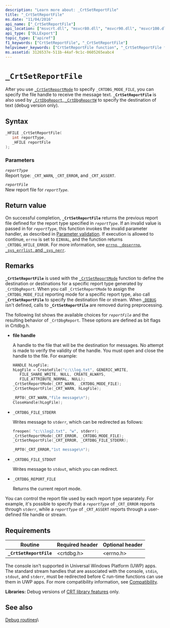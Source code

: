 ```yaml
---
description: "Learn more about: _CrtSetReportFile"
title: "_CrtSetReportFile"
ms.date: "11/04/2016"
api_name: ["_CrtSetReportFile"]
api_location: ["msvcrt.dll", "msvcr80.dll", "msvcr90.dll", "msvcr100.dll", "msvcr100_clr0400.dll", "msvcr110.dll", "msvcr110_clr0400.dll", "msvcr120.dll", "msvcr120_clr0400.dll", "ucrtbase.dll"]
api_type: ["DLLExport"]
topic_type: ["apiref"]
f1_keywords: ["CrtSetReportFile", "_CrtSetReportFile"]
helpviewer_keywords: ["CrtSetReportFile function", "_CrtSetReportFile function"]
ms.assetid: 3126537e-511b-44af-9c1c-0605265eabc4
---
```

# `_CrtSetReportFile`

After you use [`_CrtSetReportMode`](crtsetreportmode.md) to specify `_CRTDBG_MODE_FILE`, you can specify the file handle to receive the message text. **`_CrtSetReportFile`** is also used by [`_CrtDbgReport`, `_CrtDbgReportW`](crtdbgreport-crtdbgreportw.md) to specify the destination of text (debug version only).

## Syntax

```C
_HFILE _CrtSetReportFile(
   int reportType,
   _HFILE reportFile
);
```

### Parameters

*`reportType`*\
Report type: `_CRT_WARN`, `_CRT_ERROR`, and `_CRT_ASSERT`.

*`reportFile`*\
New report file for *`reportType`*.

## Return value

On successful completion, **`_CrtSetReportFile`** returns the previous report file defined for the report type specified in *`reportType`*. If an invalid value is passed in for *`reportType`*, this function invokes the invalid parameter handler, as described in [Parameter validation](../parameter-validation.md). If execution is allowed to continue, `errno` is set to `EINVAL`, and the function returns `_CRTDBG_HFILE_ERROR`. For more information, see [`errno`, `_doserrno`, `_sys_errlist`, and `_sys_nerr`](../errno-doserrno-sys-errlist-and-sys-nerr.md).

## Remarks

**`_CrtSetReportFile`** is used with the [`_CrtSetReportMode`](crtsetreportmode.md) function to define the destination or destinations for a specific report type generated by `_CrtDbgReport`. When you call `_CrtSetReportMode` to assign the `_CRTDBG_MODE_FILE` reporting mode for a specific report type, also call **`_CrtSetReportFile`** to specify the destination file or stream. When [`_DEBUG`](../debug.md) isn't defined, calls to **`_CrtSetReportFile`** are removed during preprocessing.

The following list shows the available choices for *`reportFile`* and the resulting behavior of `_CrtDbgReport`. These options are defined as bit flags in Crtdbg.h.

- **file handle**

   A handle to the file that will be the destination for messages. No attempt is made to verify the validity of the handle. You must open and close the handle to the file. For example:

   ```C
   HANDLE hLogFile;
   hLogFile = CreateFile("c:\\log.txt", GENERIC_WRITE,
      FILE_SHARE_WRITE, NULL, CREATE_ALWAYS,
      FILE_ATTRIBUTE_NORMAL, NULL);
   _CrtSetReportMode(_CRT_WARN, _CRTDBG_MODE_FILE);
   _CrtSetReportFile(_CRT_WARN, hLogFile);

   _RPT0(_CRT_WARN,"file message\n");
   CloseHandle(hLogFile);
   ```

- `_CRTDBG_FILE_STDERR`

   Writes message to `stderr`, which can be redirected as follows:

   ```C
   freopen( "c:\\log2.txt", "w", stderr);
   _CrtSetReportMode(_CRT_ERROR, _CRTDBG_MODE_FILE);
   _CrtSetReportFile(_CRT_ERROR, _CRTDBG_FILE_STDERR);

   _RPT0(_CRT_ERROR,"1st message\n");
   ```

- `_CRTDBG_FILE_STDOUT`

   Writes message to `stdout`, which you can redirect.

- `_CRTDBG_REPORT_FILE`

   Returns the current report mode.

You can control the report file used by each report type separately. For example, it's possible to specify that a *`reportType`* of `_CRT_ERROR` reports through `stderr`, while a *`reportType`* of `_CRT_ASSERT` reports through a user-defined file handle or stream.

## Requirements

|Routine|Required header|Optional header|
|-------------|---------------------|---------------------|
|**`_CrtSetReportFile`**|\<crtdbg.h>|\<errno.h>|

The console isn't supported in Universal Windows Platform (UWP) apps. The standard stream handles that are associated with the console, `stdin`, `stdout`, and `stderr`, must be redirected before C run-time functions can use them in UWP apps. For more compatibility information, see [Compatibility](../compatibility.md).

**Libraries:** Debug versions of [CRT library features](../crt-library-features.md) only.

## See also

[Debug routines](../debug-routines.md)\
